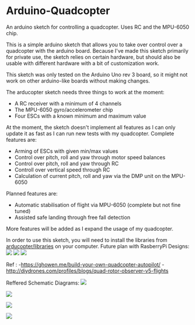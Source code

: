Arduino-Quadcopter
=========

An arduino sketch for controlling a quadcopter. Uses RC and the MPU-6050 chip.


This is a simple arduino sketch that allows you to take over control over a quadcopter with the arduino board.
Because I've made this sketch primarily for private use, the sketch relies on certain hardware, but should also be
usable with different hardware with a bit of customization work.

This sketch was only tested on the Arduino Uno rev 3 board, so it might not work on other arduino-like boards without
making changes.

The arducopter sketch needs three things to work at the moment:

- A RC receiver with a minimum of 4 channels
- The MPU-6050 gyro/accelerometer chip
- Four ESCs with a known minimum and maximum value


At the moment, the sketch doesn't implement all features as I can only update it as fast as I can run new tests
with my quadcopter.
Complete features are:

- Arming of ESCs with given min/max values
- Control over pitch, roll and yaw through motor speed balances
- Control over pitch, roll and yaw through RC
- Controll over vertical speed through RC
- Calculation of current pitch, roll and yaw via the DMP unit on the MPU-6050

Planned features are:

- Automatic stabilisation of flight via MPU-6050 (complete but not fine tuned)
- Assisted safe landing through free fall detection


More features will be added as I expand the usage of my quadcopter.



In order to use this sketch, you will need to install the libraries from [arducopter/libraries](https://github.com/sujitbehera27/RCQuadcopterProject/tree/master/libraries)
on your computer.
Future plan with RasberryPi Designs:
<img src="https://ghowen.me/build-your-own-quadcopter-autopilot/ratepid.png"></img>
<img src="https://ghowen.me/build-your-own-quadcopter-autopilot/overallpid.png"></img>
<img src="https://ghowen.me/build-your-own-quadcopter-autopilot/rpi.png"></img>
<br>

Ref :
-https://ghowen.me/build-your-own-quadcopter-autopilot/
-http://diydrones.com/profiles/blogs/quad-rotor-observer-v5-flights

Reffered Schematic Diagrams:
<img src="http://api.ning.com/files/HcZUn-GL6ra1cwMfDJLOdGkQAOE52UIJdpU3DxkNLTOvU9uBHts207Xv4S8f*HwwxPyQhN3T1bKSgCTDRMbVTA__/mainboard_blue_2.jpg"></img>

<img src="http://api.ning.com/files/N-m37Ss5uFpmbtOBgphamvIwLgBXfJZDlMczFx*uAv0T*F4DMNTu14ByO9FFd5Ge2IK1wyGCxPYeKbKF4tBhaw__/circuit_diagram.gif"></img>

<img src="http://api.ning.com/files/*k*xFjnZH1yBcJjlFpTXQ6q*STnIsX6VV3eutRMGm1F2xbzY0JRpt5oQzxyvskKuxkKbKwILTyWi5sCHdQkOgQ__/QROkkfcv7.jpg"></img>

<img src="http://api.ning.com/files/6YDaBEcOSu4nMW-lzIcsMkqof3ay0AygBzex6RYsFZluBXb5UcTV6abKspMbTVtt1cXmQ7PpTqtJm-QeSNqWUw__/partslist.jpg?width=750"></img>

